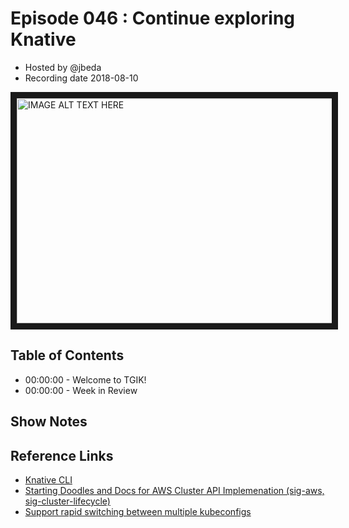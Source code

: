 # Episode 046 : Continue exploring Knative

- Hosted by @jbeda
- Recording date 2018-08-10

<!--- Thumbnailed embed of the video, n8Xo_ghCIOSY is the video id from the youtube url
Note the 0.jpg for the thumbnail --->

<a href="https://www.youtube.com/watch?v=ivZIf34zYuQ
" target="_blank"><img src="http://img.youtube.com/vi/ixs2-UnWiGU/0.jpg" 
alt="IMAGE ALT TEXT HERE" width="640" height="360" border="10" /></a>

## Table of Contents

- 00:00:00 - Welcome to TGIK!
- 00:00:00 - Week in Review

## Show Notes



## Reference Links

- [Knative CLI](https://github.com/cppforlife/knctl)
- [Starting Doodles and Docs for AWS Cluster API Implemenation (sig-aws, sig-cluster-lifecycle)](https://groups.google.com/forum/#!topic/kubernetes-sig-cluster-lifecycle/__XIKigkxkA)
- [Support rapid switching between multiple kubeconfigs](https://github.com/Azure/vscode-kubernetes-tools/pull/337)
